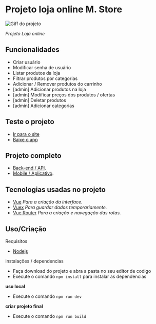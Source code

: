 
# Projeto loja online M. Store

![Giff do projeto](project.gif)

_Projeto Loja online_



## Funcionalidades
* Criar usuário
* Modificar senha de usuário
* Listar produtos da loja
* Filtrar produtos por categorias
* Adicionar / Remover produtos do carrinho
* [admin] Adicionar produtos na loja
* [admin] Modificar preços dos produtos / ofertas
* [admin] Deletar produtos
* [admin] Adicionar categorias 

## Teste o projeto

* [Ir para o site]()
* [Baixe o app]()

## Projeto completo

* [Back-end / API](https://github.com/lucas-marquisio/api-mstore).
* [Mobile / Aplicativo](https://github.com/lucas-marquisio/mobile-mstore).

## Tecnologias usadas no projeto


* [Vue](https://vuejs.org/) _Para a criação da interface._
* [Vuex](https://vuex.vuejs.org/) _Para guardar dados temporariamente._
* [Vue Router](https://router.vuejs.org/) _Para a criação e navegação das rotas._

## Uso/Criação

Requisitos 
- [Nodejs](https://nodejs.org/en/) 

instalações / dependencias
- Faça download do projeto e abra a pasta no seu editor de codigo
- Execute o comando ```npm install``` para instalar as dependencias

**uso local**

- Execute o comando ```npm run dev```

**criar projeto final**

- Execute o comando ```npm run build```
